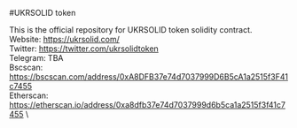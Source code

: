 #UKRSOLID token

This is the official repository for UKRSOLID token solidity contract.\
Website: https://ukrsolid.com/ \
Twitter: https://twitter.com/ukrsolidtoken \
Telegram: TBA \
Bscscan: https://bscscan.com/address/0xA8DFB37e74d7037999D6B5cA1a2515f3F41c7455 \
Etherscan: https://etherscan.io/address/0xa8dfb37e74d7037999d6b5ca1a2515f3f41c7455 \

